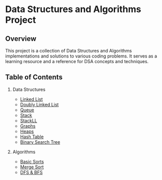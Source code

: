 # Data Structures and Algorithms Project
## Overview

This project is a collection of Data Structures and Algorithms implementations and solutions to various coding problems. It serves as a learning resource and a reference for DSA concepts and techniques.

## Table of Contents
1. Data Structures
   - [Linked List](https://github.com/Maimon1191/Data-Structures-Algorithm-Project/blob/main/LinkedList.java)
   - [Doubly Linked List](https://github.com/Maimon1191/Data-Structures-Algorithm-Project/blob/main/DoublyLinkedList.java)
   - [Queue](https://github.com/Maimon1191/Data-Structures-Algorithm-Project/blob/main/Queue.java)
   - [Stack](https://github.com/Maimon1191/Data-Structures-Algorithm-Project/blob/main/Stack.java)
   - [StackLL](https://github.com/Maimon1191/Data-Structures-Algorithm-Project/blob/main/StackLL.java)
   - [Graphs](https://github.com/Maimon1191/Data-Structures-Algorithm-Project/blob/main/Graph)
   - [Heaps](https://github.com/Maimon1191/Data-Structures-Algorithm-Project/blob/main/Heap.java)
   - [Hash Table](https://github.com/Maimon1191/Data-Structures-Algorithm-Project/blob/main/HashTable.java)
   - [Binary Search Tree](#binary-search-tree)
   
2. Algorithms
   - [Basic Sorts](https://github.com/Maimon1191/Data-Structures-Algorithm-Project/blob/main/BasicSorts.java)
   - [Merge Sort](https://github.com/Maimon1191/Data-Structures-Algorithm-Project/blob/main/MergeSort.java)
   - [DFS & BFS](#dfs-and-bfs)

